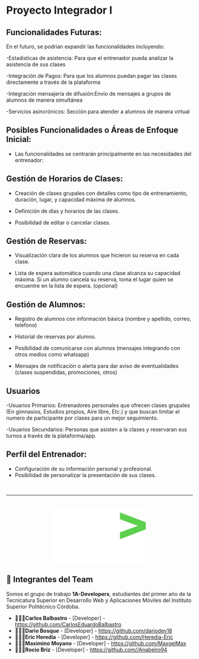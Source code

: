 # Proyecto Integrador I
## **Funcionalidades Futuras:**

En el futuro, se podrian expandir las funcionalidades incluyendo:

-Estadisticas de asistencia: Para que el entrenador pueda analizar la asistencia de sus clases

-Integración de Pagos: Para que los alumnos puedan pagar las clases directamente a través de la plataforma 

-Integración mensajería de difusión:Envio de mensajes a grupos de alumnos de manera simultánea 

-Servicios asincrónicos: Sección para atender a alumnos de manera virtual 

## **Posibles Funcionalidades o Áreas de Enfoque Inicial:**

- Las funcionalidades se centrarán principalmente en las necesidades del entrenador:

## **Gestión de Horarios de Clases:**

- Creación de clases grupales con detalles como tipo de entrenamiento, duración, lugar, y capacidad máxima de alumnos.

- Definición de días y horarios de las clases.

- Posibilidad de editar o cancelar clases.

## **Gestión de Reservas:**

- Visualización clara de los alumnos que hicieron su reserva en cada clase.

- Lista de espera automática cuando una clase alcanza su capacidad máxima. Si un alumno cancela su reserva, toma el lugar quien se encuentre en la lista de espera. (opcional)

## **Gestión de Alumnos:**

- Registro de alumnos con información básica (nombre y apellido, correo, telefono)

- Historial de reservas por alumno.

- Posibilidad de comunicarse con alumnos (mensajes integrando con otros medios como whatsapp)

- Mensajes de notificación o alerta para dar aviso de eventualidades (clases suspendidas, promociones, otros)

## Usuarios

-Usuarios Primarios: Entrenadores personales que ofrecen clases grupales
(En gimnasios, Estudios propios, Aire libre, Etc.) y que buscan limitar
el numero de participante por clases para un mejor seguimiento.

-Usuarios Secundarios: Personas que asisten a la clases y reservaran sus
turnos a través de la plataforma/app.

## **Perfil del Entrenador:**

- Configuración de su información personal y profesional.
- Posibilidad de personalizar la presentación de sus clases.

<br/>

---

<br/>

<div align="center">
  <img src="img/logo-1A-Dev/logo-blanco-1A-Dev.png" alt="Logo 1A-Developers" width="250"/>
</div>


## 👥 Integrantes del Team

Somos el grupo de trabajo **1A-Developers**, estudiantes del primer año de la Tecnicatura Superior en Desarrollo Web y Aplicaciones Móviles del Instituto Superior Politécnico Córdoba.

* 👨🏽‍💻**Carlos Balbastro** - [Developer] - https://github.com/CarlosEduardoBalbastro
* 👨🏽‍💻**Dario Bosque** - [Developer] - https://github.com/dariodev18
* 👨🏽‍💻**Eric Heredia** - [Developer] - https://github.com/Heredia-Eric
* 👨🏽‍💻**Maximino Moyano** - [Developer] - https://github.com/MaxgelMax
* 👩🏽‍💻**Rocio Briz** - [Developer] - https://github.com//Anabelro94

<br/>

